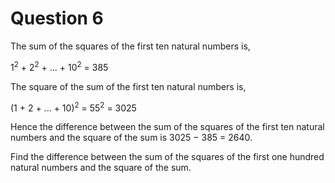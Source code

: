 # Question 6

<p>The sum of the squares of the first ten natural numbers is,</p>

<p>1<sup>2</sup> + 2<sup>2</sup> + ... + 10<sup>2</sup> = 385</p>

<p>The square of the sum of the first ten natural numbers is,</p>

<p>(1 + 2 + ... + 10)<sup>2</sup> = 55<sup>2</sup> = 3025</p>

<p>Hence the difference between the sum of the squares of the first ten natural numbers
and the square of the sum is 3025 − 385 = 2640.</p>

<p>Find the difference between the sum of the squares of the first one hundred natural numbers
and the square of the sum.</p>
